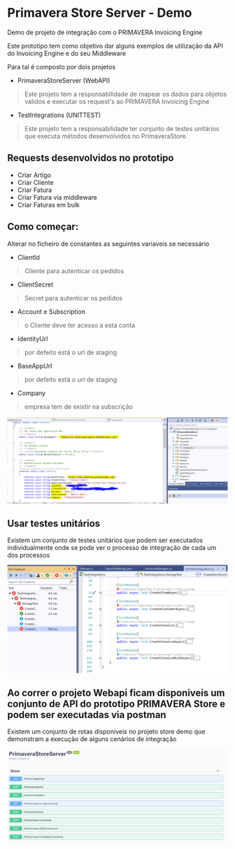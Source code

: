 # Primavera Store Server - Demo 
Demo de projeto de integração com o PRIMAVERA Invoicing Engine

Este prototipo tem como objetivo dar alguns exemplos de utilização da API do Invoicing Engine e do seu Middleware

Para tal é composto por dois projetos
 - PrimaveraStoreServer (WebAPI)
 > Este projeto tem a responsabilidade de mapear os dados para objetos validos e executar os request's ao PRIMAVERA Invoicing Engine
 
 - TestIntegrations (UNITTEST)
 > Este projeto tem a responsabilidade ter conjunto de testes unitários que executa métodos desenvolvidos no PrimaveraStore.
 
 ## Requests desenvolvidos no prototipo
 
  - Criar Artigo
  - Criar Cliente
  - Criar Fatura
  - Criar Fatura via middleware
  - Criar Faturas em bulk
  
   ## Como começar:
   
   Alterar no ficheiro de constantes as seguintes variaveis se necessário
   
- ClientId 
> Cliente para autenticar os pedidos
- ClientSecret
> Secret para autenticar os pedidos
- Account e Subscription
> o Cliente deve ter acesso a esta conta
- IdentityUrl 
> por defeito está o url de staging
- BaseAppUrl
> por defeito está o url de staging
- Company
> empresa tem de existir na subscrição

![alt text](https://github.com/mfdiaspinto/PrimaveraStoreServer-Demo/blob/master/Files/Configura%C3%A7%C3%A3o.PNG?raw=true)


## Usar testes unitários 

Existem um conjunto de testes unitários que podem ser executados individualmente onde se pode ver o processo de integração de cada um dos processos

![alt text](https://github.com/mfdiaspinto/PrimaveraStoreServer-Demo/blob/master/Files/unittests.PNG?raw=true)

## Ao correr o projeto Webapi ficam disponiveis um conjunto de API do prototipo PRIMAVERA Store e podem ser executadas via postman 

Existem um conjunto de rotas disponiveis no projeto store demo que demonstram a execução de alguns cenários de integração

![alt text](https://github.com/mfdiaspinto/PrimaveraStoreServer-Demo/blob/master/Files/doc.PNG?raw=true)
